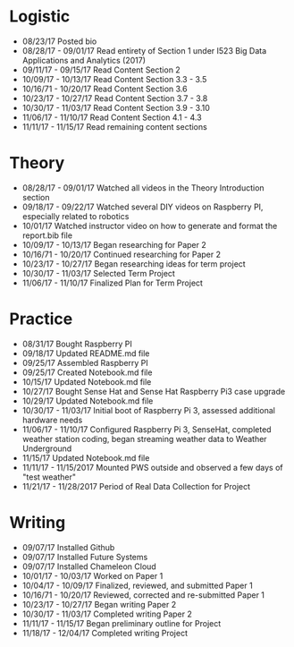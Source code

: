 # Logistic

* 08/23/17 Posted bio
* 08/28/17 - 09/01/17 Read entirety of Section 1 under I523 Big Data Applications and Analytics (2017)
* 09/11/17 - 09/15/17 Read Content Section 2
* 10/09/17 - 10/13/17 Read Content Section 3.3 - 3.5
* 10/16/71 - 10/20/17 Read Content Section 3.6
* 10/23/17 - 10/27/17 Read Content Section 3.7 - 3.8
* 10/30/17 - 11/03/17 Read Content Section 3.9 - 3.10
* 11/06/17 - 11/10/17 Read Content Section 4.1 - 4.3
* 11/11/17 - 11/15/17 Read remaining content sections

# Theory

* 08/28/17 - 09/01/17 Watched all videos in the Theory Introduction section
* 09/18/17 - 09/22/17 Watched several DIY videos on Raspberry PI, especially related to robotics
* 10/01/17 Watched instructor video on how to generate and format the report.bib file
* 10/09/17 - 10/13/17 Began researching for Paper 2
* 10/16/71 - 10/20/17 Continued researching for Paper 2
* 10/23/17 - 10/27/17 Began researching ideas for term project
* 10/30/17 - 11/03/17 Selected Term Project
* 11/06/17 - 11/10/17 Finalized Plan for Term Project

# Practice

* 08/31/17 Bought Raspberry PI
* 09/18/17 Updated README.md file
* 09/25/17 Assembled Raspberry PI
* 09/25/17 Created Notebook.md file
* 10/15/17 Updated Notebook.md file
* 10/27/17 Bought Sense Hat and Sense Hat Raspberry Pi3 case upgrade
* 10/29/17 Updated Notebook.md file
* 10/30/17 - 11/03/17 Initial boot of Raspberry Pi 3, assessed additional hardware needs
* 11/06/17 - 11/10/17 Configured Raspberry Pi 3, SenseHat, completed weather station coding, began streaming weather data to Weather Underground
* 11/15/17 Updated Notebook.md file
* 11/11/17 - 11/15/2017 Mounted PWS outside and observed a few days of "test weather"
* 11/21/17 - 11/28/2017 Period of Real Data Collection for Project

# Writing

* 09/07/17 Installed Github
* 09/07/17 Installed Future Systems
* 09/07/17 Installed Chameleon Cloud
* 10/01/17 - 10/03/17 Worked on Paper 1
* 10/04/17 - 10/09/17 Finalized, reviewed, and submitted Paper 1
* 10/16/71 - 10/20/17 Reviewed, corrected and re-submitted Paper 1
* 10/23/17 - 10/27/17 Began writing Paper 2
* 10/30/17 - 11/03/17 Completed writing Paper 2
* 11/11/17 - 11/15/17 Began preliminary outline for Project
* 11/18/17 - 12/04/17 Completed writing Project

